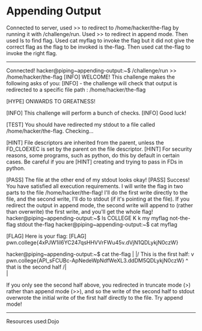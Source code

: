 # Appending Output
Connected to server, used >> to redirect to /home/hacker/the-flag by running it with /challenge/run. Used >> to redirect in append mode. Then used ls to find flag. Used cat myflag to invoke the flag but it did not
give the correct flag as the flag to be invoked is the-flag. Then used cat the-flag to invoke the right flag.
***
Connected!
hacker@piping~appending-output:~$ /challenge/run >> /home/hacker/the-flag
[INFO] WELCOME! This challenge makes the following asks of you:
[INFO] - the challenge will check that output is redirected to a specific file path : /home/hacker/the-flag

[HYPE] ONWARDS TO GREATNESS!

[INFO] This challenge will perform a bunch of checks.
[INFO] Good luck!

[TEST] You should have redirected my stdout to a file called /home/hacker/the-flag. Checking...

[HINT] File descriptors are inherited from the parent, unless the FD_CLOEXEC is set by the parent on the file descriptor.
[HINT] For security reasons, some programs, such as python, do this by default in certain cases. Be careful if you are
[HINT] creating and trying to pass in FDs in python.

[PASS] The file at the other end of my stdout looks okay!
[PASS] Success! You have satisfied all execution requirements.
I will write the flag in two parts to the file /home/hacker/the-flag! I'll do
the first write directly to the file, and the second write, I'll do to stdout
(if it's pointing at the file). If you redirect the output in append mode, the
second write will append to (rather than overwrite) the first write, and you'll
get the whole flag!
hacker@piping~appending-output:~$ ls
COLLEGE  K  k  my  myflag  not-the-flag  stdout  the-flag
hacker@piping~appending-output:~$ cat myflag

[FLAG] Here is your flag:
[FLAG] pwn.college{4xPJW1iI6YC247qsHHVVrFWu45v.dVjN1QDLykjN0czW}

hacker@piping~appending-output:~$ cat the-flag
 |
\|/ This is the first half:
 v
pwn.college{APl_sFCUBc-ApNedeWpNdfWeXL3.ddDM5QDLykjN0czW}
                              ^
     that is the second half /|\
                              |

If you only see the second half above, you redirected in truncate mode (>)
rather than append mode (>>), and so the write of the second half to stdout
overwrote the initial write of the first half directly to the file. Try append
mode!
***
Resources used:Dojo
